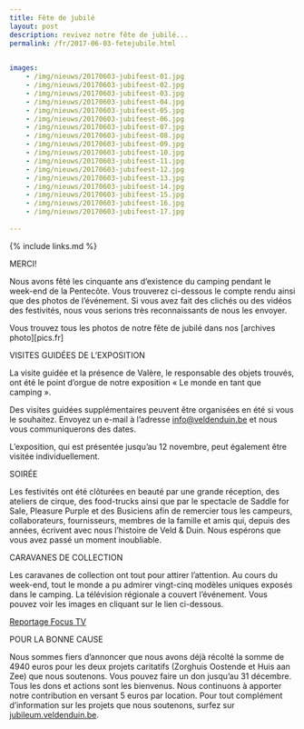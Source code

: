 ```yaml
---
title: Fête de jubilé
layout: post
description: revivez notre fête de jubilé...
permalink: /fr/2017-06-03-fetejubile.html

    
images: 
    - /img/nieuws/20170603-jubifeest-01.jpg
    - /img/nieuws/20170603-jubifeest-02.jpg
    - /img/nieuws/20170603-jubifeest-03.jpg
    - /img/nieuws/20170603-jubifeest-04.jpg
    - /img/nieuws/20170603-jubifeest-05.jpg
    - /img/nieuws/20170603-jubifeest-06.jpg
    - /img/nieuws/20170603-jubifeest-07.jpg
    - /img/nieuws/20170603-jubifeest-08.jpg
    - /img/nieuws/20170603-jubifeest-09.jpg
    - /img/nieuws/20170603-jubifeest-10.jpg
    - /img/nieuws/20170603-jubifeest-11.jpg
    - /img/nieuws/20170603-jubifeest-12.jpg
    - /img/nieuws/20170603-jubifeest-13.jpg
    - /img/nieuws/20170603-jubifeest-14.jpg
    - /img/nieuws/20170603-jubifeest-15.jpg
    - /img/nieuws/20170603-jubifeest-16.jpg
    - /img/nieuws/20170603-jubifeest-17.jpg
    
---
```


{% include links.md %}

MERCI!

Nous avons fêté les cinquante ans d’existence du camping pendant le week-end de la Pentecôte. Vous trouverez ci-dessous le compte rendu ainsi que des photos de l’événement.
Si vous avez fait des clichés ou des vidéos des festivités, nous vous serions très reconnaissants de nous les envoyer.

Vous trouvez tous les photos de notre fête de jubilé dans nos [archives photo][pics.fr]


VISITES GUIDÉES DE L’EXPOSITION

La visite guidée et la présence de Valère, le responsable des objets trouvés, ont été le point d’orgue de notre exposition « Le monde en tant que camping ». 

Des visites guidées supplémentaires peuvent être organisées en été si vous le souhaitez. Envoyez un e-mail à l’adresse info@veldenduin.be et nous vous communiquerons des dates.

L’exposition, qui est présentée jusqu’au 12 novembre, peut également être visitée individuellement.  


SOIRÉE

Les festivités ont été clôturées en beauté par une grande réception, des ateliers de cirque, des food-trucks ainsi que par le spectacle de Saddle for Sale, Pleasure Purple et des Busiciens afin de remercier tous les campeurs, collaborateurs, fournisseurs, membres de la famille et amis qui, depuis des années, écrivent avec nous l’histoire de Veld & Duin. Nous espérons que vous avez passé un moment inoubliable.

 
CARAVANES DE COLLECTION

Les caravanes de collection ont tout pour attirer l’attention. Au cours du week-end, tout le monde a pu admirer vingt-cinq modèles uniques exposés dans le camping. La télévision régionale a couvert l’événement. Vous pouvez voir les images en cliquant sur le lien ci-dessous.

[Reportage Focus TV](http://www.focus-wtv.be/nieuws/nostalgie-op-wielen-bredene)


POUR LA BONNE CAUSE

Nous sommes fiers d’annoncer que nous avons déjà récolté la somme de 4940 euros pour les deux projets caritatifs (Zorghuis Oostende et Huis aan Zee) que nous soutenons. Vous pouvez faire un don jusqu’au 31 décembre. Tous les dons et actions sont les bienvenus. Nous continuons à apporter notre contribution en versant 5 euros par location. Pour tout complément d’information sur les projets que nous soutenons, surfez sur [jubileum.veldenduin.be](http://www.veldenduin.be/jubileum/fr).



